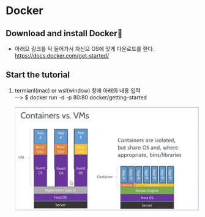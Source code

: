 # Docker

## Download and install Docker🔗

-   아래으 링크를 탁 들어가서 자신으 OS에 맞게 다운로드를 한다.
    https://docs.docker.com/get-started/

## Start the tutorial

1. termianl(mac) or wsl(window) 창에 아래의 내용 입력 <br/>
   --> $ docker run -d -p 80:80 docker/getting-started
   <br/>
   <br/>
   ![CreatePlan](./img1.PNG)
